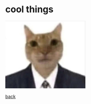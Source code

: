 # cool things

<img src="assets/images/cat.jpg" width="50%" height="50%" title="do you know what the cat command does?">

[back](index.md)
